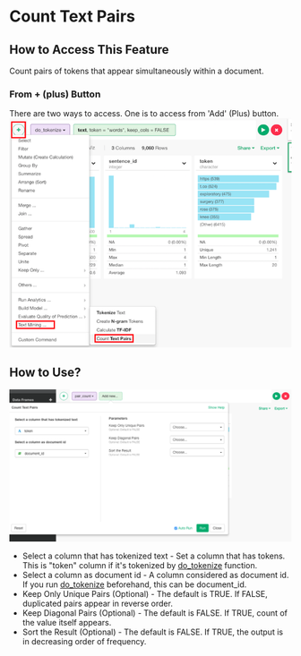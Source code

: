 # Count Text Pairs

## How to Access This Feature

Count pairs of tokens that appear simultaneously within a document.

### From + (plus) Button
There are two ways to access. One is to access from 'Add' (Plus) button.
![](images/pair_count_add.png)

## How to Use?

![](images/pair_count_param.png)

* Select a column that has tokenized text - Set a column that has tokens. This is "token" column if it's tokenized by [do_tokenize](./do_tokenize.md) function.
* Select a column as document id - A column considered as document id. If you run [do_tokenize](./do_tokenize.md) beforehand, this can be document_id.
* Keep Only Unique Pairs (Optional) - The default is TRUE. If FALSE, duplicated pairs appear in reverse order.
* Keep Diagonal Pairs (Optional) - The default is FALSE. If TRUE, count of the value itself appears.
* Sort the Result (Optional) - The default is FALSE. If TRUE, the output is in decreasing order of frequency.
